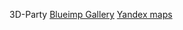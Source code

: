 3D-Party
[Blueimp Gallery](https://github.com/blueimp/Gallery#controls)
[Yandex maps](https://tech.yandex.ru/maps/doc/jsapi/2.1/quick-start/index-docpage/)